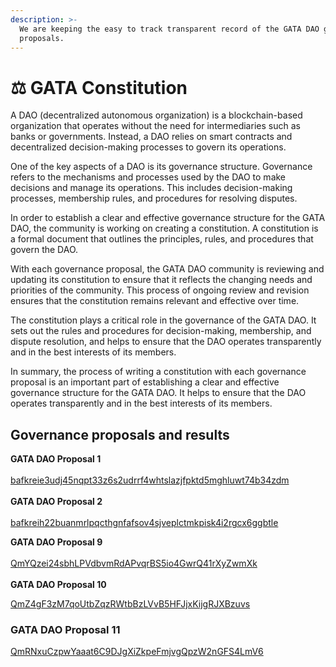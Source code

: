 ```yaml
---
description: >-
  We are keeping the easy to track transparent record of the GATA DAO governance
  proposals.
---
```


# ⚖ GATA Constitution

A DAO (decentralized autonomous organization) is a blockchain-based organization that operates without the need for intermediaries such as banks or governments. Instead, a DAO relies on smart contracts and decentralized decision-making processes to govern its operations.

One of the key aspects of a DAO is its governance structure. Governance refers to the mechanisms and processes used by the DAO to make decisions and manage its operations. This includes decision-making processes, membership rules, and procedures for resolving disputes.

In order to establish a clear and effective governance structure for the GATA DAO, the community is working on creating a constitution. A constitution is a formal document that outlines the principles, rules, and procedures that govern the DAO.

With each governance proposal, the GATA DAO community is reviewing and updating its constitution to ensure that it reflects the changing needs and priorities of the community. This process of ongoing review and revision ensures that the constitution remains relevant and effective over time.

The constitution plays a critical role in the governance of the GATA DAO. It sets out the rules and procedures for decision-making, membership, and dispute resolution, and helps to ensure that the DAO operates transparently and in the best interests of its members.

In summary, the process of writing a constitution with each governance proposal is an important part of establishing a clear and effective governance structure for the GATA DAO. It helps to ensure that the DAO operates transparently and in the best interests of its members.

## Governance proposals and results

**GATA DAO Proposal 1** \
\
[bafkreie3udj45nqpt33z6s2udrrf4whtslazjfpktd5mghluwt74b34zdm ](https://gateway.pinata.cloud/ipfs/bafkreie3udj45nqpt33z6s2udrrf4whtslazjfpktd5mghluwt74b34zdm)\
\
**GATA DAO Proposal 2**\
\
[bafkreih22buanmrlpqcthgnfafsov4sjveplctmkpisk4i2rgcx6ggbtle](https://gateway.pinata.cloud/ipfs/bafkreih22buanmrlpqcthgnfafsov4sjveplctmkpisk4i2rgcx6ggbtle)

**GATA DAO Proposal 9** \
\
[ QmYQzei24sbhLPVdbvmRdAPvqrBS5io4GwrQ41rXyZwmXk\
](https://gateway.pinata.cloud/ipfs/QmYQzei24sbhLPVdbvmRdAPvqrBS5io4GwrQ41rXyZwmXk)\
**GATA DAO Proposal 10**

[QmZ4gF3zM7qoUtbZqzRWtbBzLVvB5HFJjxKijgRJXBzuvs](https://gateway.pinata.cloud/ipfs/QmZ4gF3zM7qoUtbZqzRWtbBzLVvB5HFJjxKijgRJXBzuvs)

### GATA DAO Proposal 11

[QmRNxuCzpwYaaat6C9DJgXiZkpeFmjvgQpzW2nGFS4LmV6](https://gateway.pinata.cloud/ipfs/QmRNxuCzpwYaaat6C9DJgXiZkpeFmjvgQpzW2nGFS4LmV6)
